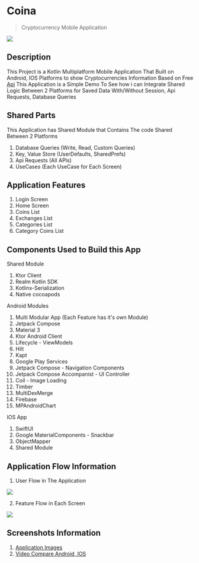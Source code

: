 # Coina

> Cryptocurrency Mobile Application

![](https://github.com/Yazan98/Coina/blob/main/resources/Screenshot%202022-12-30%20at%2010.32.59%20AM.png?raw=true)

## Description

This Project is a Kotlin Multiplatform Mobile Application That Built on Android, IOS Platforms to show Cryptocurrencies Information Based on Free [Api](https://www.coingecko.com/en/api/documentation)
This Application is a Simple Demo To See how i can Integrate Shared Logic Between 2 Platforms for Saved Data With/Without Session, Api Requests, Database Queries

## Shared Parts
This Application has Shared Module that Contains The code Shared Between 2 Platforms

1. Database Queries (Write, Read, Custom Queries)
2. Key, Value Store (UserDefaults, SharedPrefs)
3. Api Requests (All APIs)
4. UseCases (Each UseCase for Each Screen)

## Application Features
1. Login Screen
2. Home Screen
3. Coins List
4. Exchanges List
5. Categories List
6. Category Coins List

## Components Used to Build this App
Shared Module
1. Ktor Client
2. Realm Kotlin SDK
3. Kotlinx-Serialization
4. Native cocoapods

Android Modules
1. Multi Modular App (Each Feature has it's own Module)
2. Jetpack Compose
3. Material 3
4. Ktor Android Client
5. Lifecycle - ViewModels
6. Hilt
7. Kapt
8. Google Play Services
9. Jetpack Compose - Navigation Components
10. Jetpack Compose Accompanist - UI Controller
11. Coil - Image Loading
12. Timber
13. MultiDexMerge
14. Firebase
15. MPAndroidChart

IOS App
1. SwiftUI
2. Google MaterialComponents - Snackbar
3. ObjectMapper
4. Shared Module

## Application Flow Information

1. User Flow in The Application

![](https://github.com/Yazan98/Coina/blob/main/resources/User%20Flow.jpg?raw=true)

2. Feature Flow in Each Screen

![](https://github.com/Yazan98/Coina/blob/main/resources/Feature%20Flow.jpg?raw=true)

## Screenshots Information

1. [Application Images](https://github.com/Yazan98/Coina/tree/main/resources)
2. [Video Compare Android, IOS](https://github.com/Yazan98/Coina/blob/main/resources/Compare%20Platforms.mp4)
